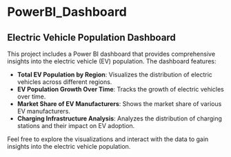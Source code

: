 # PowerBI_Dashboard

## Electric Vehicle Population Dashboard

This project includes a Power BI dashboard that provides comprehensive insights into the electric vehicle (EV) population. The dashboard features:

- **Total EV Population by Region**: Visualizes the distribution of electric vehicles across different regions.
- **EV Population Growth Over Time**: Tracks the growth of electric vehicles over time.
- **Market Share of EV Manufacturers**: Shows the market share of various EV manufacturers.
- **Charging Infrastructure Analysis**: Analyzes the distribution of charging stations and their impact on EV adoption.



Feel free to explore the visualizations and interact with the data to gain insights into the electric vehicle population.
